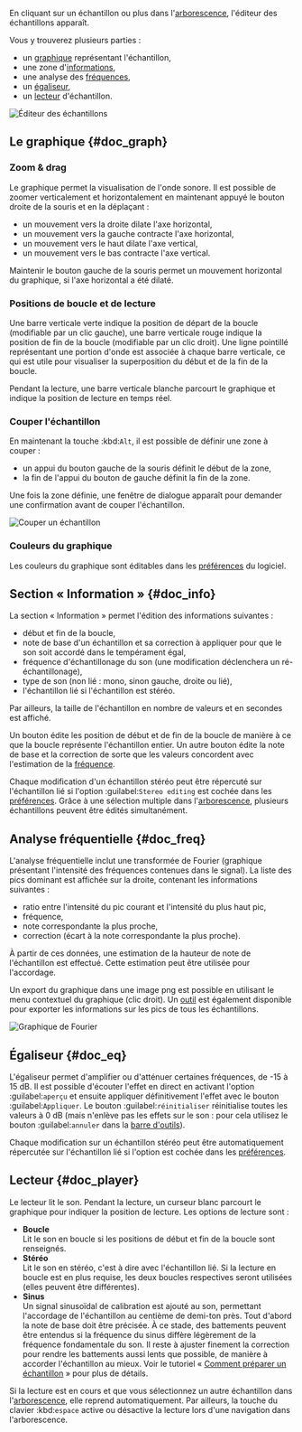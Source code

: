 En cliquant sur un échantillon ou plus dans l'[arborescence](manual/soundfont-editor/tree.md), l'éditeur des échantillons apparaît.

Vous y trouverez plusieurs parties&nbsp;:

* un [graphique](#doc_graph) représentant l'échantillon,
* une zone d'[informations](#doc_info),
* une analyse des [fréquences](#doc_freq),
* un [égaliseur](#doc_eq),
* un [lecteur](#doc_player) d'échantillon.


![Éditeur des échantillons](images/edit_sample.png "Éditeur des échantillons")


## Le graphique {#doc_graph}


### Zoom & drag


Le graphique permet la visualisation de l'onde sonore.
Il est possible de zoomer verticalement et horizontalement en maintenant appuyé le bouton droite de la souris et en la déplaçant&nbsp;:

* un mouvement vers la droite dilate l'axe horizontal,
* un mouvement vers la gauche contracte l'axe horizontal,
* un mouvement vers le haut dilate l'axe vertical,
* un mouvement vers le bas contracte l'axe vertical.

Maintenir le bouton gauche de la souris permet un mouvement horizontal du graphique, si l'axe horizontal a été dilaté.


### Positions de boucle et de lecture


Une barre verticale verte indique la position de départ de la boucle (modifiable par un clic gauche), une barre verticale rouge indique la position de fin de la boucle (modifiable par un clic droit).
Une ligne pointillé représentant une portion d'onde est associée à chaque barre verticale, ce qui est utile pour visualiser la superposition du début et de la fin de la boucle.

Pendant la lecture, une barre verticale blanche parcourt le graphique et indique la position de lecture en temps réel.


### Couper l'échantillon


En maintenant la touche :kbd:`Alt`, il est possible de définir une zone à couper&nbsp;:

* un appui du bouton gauche de la souris définit le début de la zone,
* la fin de l'appui du bouton de gauche définit la fin de la zone.

Une fois la zone définie, une fenêtre de dialogue apparaît pour demander une confirmation avant de couper l'échantillon.


![Couper un échantillon](images/cutting_sample.png "Couper un échantillon")


### Couleurs du graphique


Les couleurs du graphique sont éditables dans les [préférences](manual/settings.md#doc_interface) du logiciel.


## Section «&nbsp;Information&nbsp;» {#doc_info}


La section «&nbsp;Information&nbsp;» permet l'édition des informations suivantes&nbsp;:

* début et fin de la boucle,
* note de base d'un échantillon et sa correction à appliquer pour que le son soit accordé dans le tempérament égal,
* fréquence d'échantillonage du son (une modification déclenchera un ré-échantillonage),
* type de son (non lié&nbsp;: mono, sinon gauche, droite ou lié),
* l'échantillon lié si l'échantillon est stéréo.

Par ailleurs, la taille de l'échantillon en nombre de valeurs et en secondes est affiché.

Un bouton édite les position de début et de fin de la boucle de manière à ce que la boucle représente l'échantillon entier.
Un autre bouton édite la note de base et la correction de sorte que les valeurs concordent avec l'estimation de la [fréquence](#doc_freq).

Chaque modification d'un échantillon stéréo peut être répercuté sur l'échantillon lié si l'option :guilabel:`Stereo editing` est cochée dans les [préférences](manual/settings.md#doc_general).
Grâce à une sélection multiple dans l'[arborescence](manual/soundfont-editor/tree.md), plusieurs échantillons peuvent être édités simultanément.


## Analyse fréquentielle {#doc_freq}


L'analyse fréquentielle inclut une transformée de Fourier (graphique présentant l'intensité des fréquences contenues dans le signal).
La liste des pics dominant est affichée sur la droite, contenant les informations suivantes&nbsp;:

* ratio entre l'intensité du pic courant et l'intensité du plus haut pic,
* fréquence,
* note correspondante la plus proche,
* correction (écart à la note correspondante la plus proche).

À partir de ces données, une estimation de la hauteur de note de l'échantillon est effectué.
Cette estimation peut être utilisée pour l'accordage.

Un export du graphique dans une image png est possible en utilisant le menu contextuel du graphique (clic droit).
Un [outil](manual/soundfont-editor/tools/sample-tools.md#doc_peakfrequencies) est également disponible pour exporter les informations sur les pics de tous les échantillons.


![Graphique de Fourier](images/fourier_graph.png "Graphique de Fourier")


## Égaliseur {#doc_eq}


L'égaliseur permet d'amplifier ou d'atténuer certaines fréquences, de -15 à 15 dB.
Il est possible d'écouter l'effet en direct en activant l'option :guilabel:`aperçu` et ensuite appliquer définitivement l'effet avec le bouton :guilabel:`Appliquer`.
Le bouton :guilabel:`réinitialiser` réinitialise toutes les valeurs à 0 dB (mais n'enlève pas les effets sur le son&nbsp;: pour cela utilisez le bouton :guilabel:`annuler` dans la [barre d'outils](manual/soundfont-editor/toolbar.md#doc_edit)).

Chaque modification sur un échantillon stéréo peut être automatiquement répercutée sur l'échantillon lié si l'option est cochée dans les [préférences](manual/settings.md#doc_general).


## Lecteur {#doc_player}


Le lecteur lit le son.
Pendant la lecture, un curseur blanc parcourt le graphique pour indiquer la position de lecture.
Les options de lecture sont&nbsp;:

* **Boucle**\
  Lit le son en boucle si les positions de début et fin de la boucle sont renseignés.
* **Stéréo**\
  Lit le son en stéréo, c'est à dire avec l'échantillon lié.
  Si la lecture en boucle est en plus requise, les deux boucles respectives seront utilisées (elles peuvent être différentes).
* **Sinus**\
  Un signal sinusoïdal de calibration est ajouté au son, permettant l'accordage de l'échantillon au centième de demi-ton près.
  Tout d'abord la note de base doit être précisée.
  À ce stade, des battements peuvent être entendus si la fréquence du sinus diffère légèrement de la fréquence fondamentale du son.
  Il reste à ajuster finement la correction pour rendre les battements aussi lents que possible, de manière à accorder l'échantillon au mieux.
  Voir le tutoriel «&nbsp;[Comment préparer un échantillon](tutorials/how-to-prepare-a-sample.md)&nbsp;» pour plus de détails.

Si la lecture est en cours et que vous sélectionnez un autre échantillon dans l'[arborescence](manual/soundfont-editor/tree.md), elle reprend automatiquement.
Par ailleurs, la touche du clavier :kbd:`espace` active ou désactive la lecture lors d'une navigation dans l'arborescence.